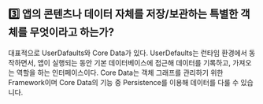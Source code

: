 ## 3️⃣ 앱의 콘텐츠나 데이터 자체를 저장/보관하는 특별한 객체를 무엇이라고 하는가?

대표적으로 UserDafaults와 Core Data가 있다.  UserDefaults는 런타임 환경에서 동작하면서, 앱이 실행되는 동안 기본 데이터베이스에 접근해 데이터를 기록하고, 가져오는 역할을 하는 인터페이스이다. Core Data는 객체 그래프를 관리하기 위한 Framework이며 Core Data의 기능 중 Persistence를 이용해 데이터를 다룰 수 있습니다.
